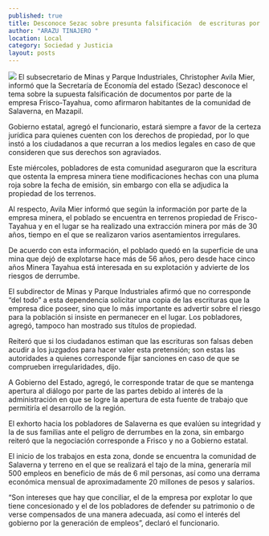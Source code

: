 ```yaml
---
published: true
title: Desconoce Sezac sobre presunta falsificación  de escrituras por parte de empresa en Mazapil
author: "ARAZU TINAJERO "
location: Local
category: Sociedad y Justicia
layout: posts
---
```


![](http://i.imgur.com/ax2hlJpm.jpg)
El subsecretario de Minas y Parque Industriales, Christopher Avila Mier, informó que la Secretaría de Economía del estado (Sezac) desconoce el tema sobre la supuesta falsificación de documentos por parte de la empresa Frisco-Tayahua, como afirmaron habitantes de la comunidad de Salaverna, en Mazapil.

Gobierno estatal, agregó el funcionario, estará siempre a favor de la certeza jurídica para quienes cuenten con los derechos de propiedad, por lo que instó a los ciudadanos a que recurran a los medios legales en caso de que consideren que sus derechos son agraviados.

Este miércoles, pobladores de esta comunidad aseguraron que la escritura que ostenta la empresa minera tiene modificaciones hechas con una pluma roja sobre la fecha de emisión, sin embargo con ella se adjudica la propiedad de los terrenos.

Al respecto, Avila Mier informó que según la información por parte de la empresa minera, el poblado se encuentra en terrenos propiedad de Frisco-Tayahua y en el lugar se ha realizado una extracción minera por más de 30 años, tiempo en el que se realizaron varios asentamientos irregulares.

De acuerdo con esta información, el poblado quedó en la superficie de una mina que dejó de explotarse hace más de 56 años, pero desde hace cinco años Minera Tayahua está interesada en su explotación y advierte de los riesgos de derrumbe.

El subdirector de Minas y Parque Industriales afirmó que no corresponde “del todo” a esta dependencia solicitar una copia de las escrituras que la empresa dice poseer, sino que lo más importante es advertir sobre el riesgo para la población si insiste en permanecer en el lugar. Los pobladores, agregó, tampoco han mostrado sus títulos de propiedad.

Reiteró que si los ciudadanos estiman que las escrituras son falsas deben acudir a los juzgados para hacer valer esta pretensión; son estas las autoridades a quienes corresponde fijar sanciones en caso de que se comprueben irregularidades, dijo.

A Gobierno del Estado, agregó, le corresponde tratar de que se mantenga apertura al diálogo por parte de las partes debido al interés de la administración en que se logre la apertura de esta fuente de trabajo que permitiría el desarrollo de la región.

El exhorto hacia los pobladores de Salaverna es que evalúen su integridad y la de sus familias ante el peligro de derrumbes en la zona, sin embargo reiteró que la negociación corresponde a Frisco y no a Gobierno estatal.

El inicio de los trabajos en esta zona, donde se encuentra la comunidad de Salaverna y terreno en el que se realizará el tajo de la mina, generaría mil 500 empleos en beneficio de más de 6 mil personas, así como una derrama económica mensual de aproximadamente 20 millones de pesos y salarios.

“Son intereses que hay que conciliar, el de la empresa por explotar lo que tiene concesionado y el de los pobladores de defender su patrimonio o de verse compensados de una manera adecuada, así como el interés del gobierno por la generación de empleos”, declaró el funcionario.
